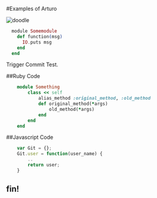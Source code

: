 #Examples of Arturo

![doodle](http://lh5.ggpht.com/RopvIWl9bL64nCazZchxZRoM6kc_sdazPU4TX_PG7KOHerceJUOIvN8xzLVQqx_u6u4gMrx8EIS9w6tLW1EY9aLP0AWa1kKb_LDTOSsg)

```elixir
  module Somemodule
    def function(msg) 
      IO.puts msg
    end
  end
```

Trigger Commit Test.

##Ruby Code
```ruby
    module Something
        class << self
            alias_method :original_method, :old_method
            def original_method(*args)
                old_method(*args)
            end
        end
    end
```
##Javascript Code
```javascript
    var Git = {};
    Git.user = function(user_name) {
        ..
        return user;
    }
```


## fin!
